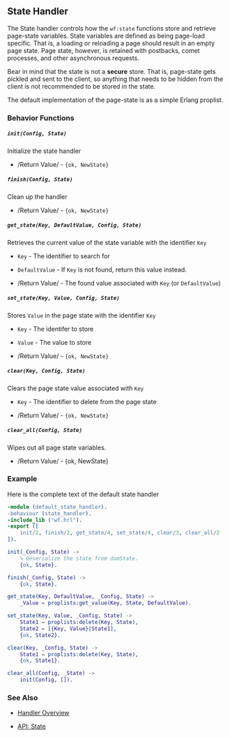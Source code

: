 

## State Handler

  The State handler controls how the `wf:state` functions store and retrieve
  page-state variables.  State variables are defined as being page-load
  specific. That is, a loading or reloading a page should result in an empty
  page state. Page state, however, is retained with postbacks, comet processes,
  and other asynchronous requests.

  Bear in mind that the state is not a **secure** store. That is, page-state gets
  pickled and sent to the client, so anything that needs to be hidden from the
  client is not recommended to be stored in the state.
 
  The default implementation of the page-state is as a simple Erlang proplist.

### Behavior Functions
 
##### `init(Config, State)`

  Initialize the state handler

 *  /Return Value/ - `{ok, NewState}` 

##### `finish(Config, State)`

  Clean up the handler

 *  /Return Value/ - `{ok, NewState}`
  
##### `get_state(Key, DefaultValue, Config, State)`
  
  Retrieves the current value of the state variable with the identifier `Key`

 *  `Key` - The identifier to search for

 *  `DefaultValue` - If `Key` is not found, return this value instead.

 *  /Return Value/ - The found value associated with `Key` (or `DefaultValue`)

##### `set_state(Key, Value, Config, State)`

  Stores `Value` in the page state with the identifier `Key`

 *  `Key` - The identifer to store

 *  `Value` - The value to store

 *  /Return Value/ - `{ok, NewState}`

##### `clear(Key, Config, State)`

  Clears the page state value associated with `Key`

 *  `Key` - The identifier to delete from the page state

 *  /Return Value/ - `{ok, NewState}`

##### `clear_all(Config, State)`

  Wipes out all page state variables.

 *  /Return Value/ - {ok, NewState}

### Example

Here is the complete text of the default state handler

```erlang
-module (default_state_handler).
-behaviour (state_handler).
-include_lib ("wf.hrl").
-export ([
    init/2, finish/2, get_state/4, set_state/4, clear/3, clear_all/2
]).

init(_Config, State) ->
    % Deserialize the state from domState.
    {ok, State}.

finish(_Config, State) ->
    {ok, State}.

get_state(Key, DefaultValue, _Config, State) ->
    _Value = proplists:get_value(Key, State, DefaultValue).

set_state(Key, Value, _Config, State) ->
    State1 = proplists:delete(Key, State),
    State2 = [{Key, Value}|State1],
    {ok, State2}.

clear(Key, _Config, State) ->
    State1 = proplists:delete(Key, State),
    {ok, State1}.

clear_all(Config, _State) ->
    init(Config, []).

```


### See Also

 *  [Handler Overview](../handlers.md)

 *  [API: State](../api.html#sec-8)
